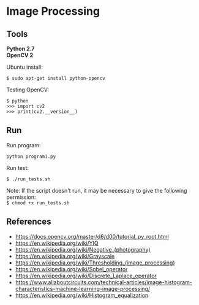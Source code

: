 # Image Processing

<h2>Tools</h2>
<p>
<b>Python 2.7</b> <br>
<b>OpenCV 2</b>
</p>

<p>Ubuntu install:</p>

```
$ sudo apt-get install python-opencv
```

Testing OpenCV:

```
$ python
>>> import cv2
>>> print(cv2.__version__)
```

<h2>Run</h2>

Run program:

```
python program1.py
```

Run test:

```
$ ./run_tests.sh
```

Note: If the script doesn't run, it may be necessary to give the following permission:<br>
`$ chmod +x run_tests.sh`


<h2>References</h2>

* https://docs.opencv.org/master/d6/d00/tutorial_py_root.html
* https://en.wikipedia.org/wiki/YIQ
* https://en.wikipedia.org/wiki/Negative_(photography)
* https://en.wikipedia.org/wiki/Grayscale
* https://en.wikipedia.org/wiki/Thresholding_(image_processing)
* https://en.wikipedia.org/wiki/Sobel_operator
* https://en.wikipedia.org/wiki/Discrete_Laplace_operator
* https://www.allaboutcircuits.com/technical-articles/image-histogram-characteristics-machine-learning-image-processing/
* https://en.wikipedia.org/wiki/Histogram_equalization
